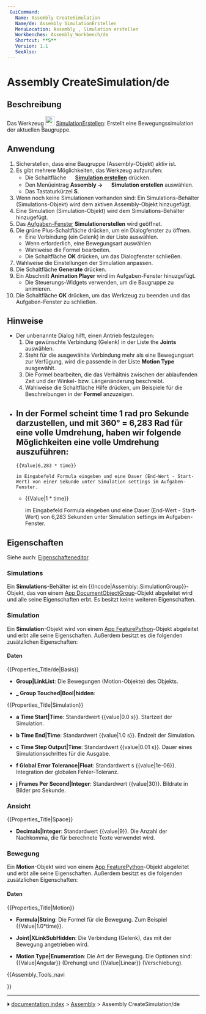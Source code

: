 ```yaml
---
 GuiCommand:
   Name: Assembly CreateSimulation
   Name/de: Assembly SimulationErstellen
   MenuLocation: Assembly , Simulation erstellen
   Workbenches: Assembly_Workbench/de
   Shortcut: **S**
   Version: 1.1
   SeeAlso: 
---
```


# Assembly CreateSimulation/de



## Beschreibung

Das Werkzeug <img alt="" src=images/Assembly_CreateSimulation.svg  style="width:24px;"> [SimulationErstellen](Assembly_CreateSimulation/de.md): Erstellt eine Bewegungssimulation der aktuellen Baugruppe.



## Anwendung

1.  Sicherstellen, dass eine Baugruppe (Assembly-Objekt) aktiv ist.
2.  Es gibt mehrere Möglichkeiten, das Werkzeug aufzurufen:
    -   Die Schaltfläche **<img src="images/Assembly_CreateSimulation.svg" width=16px> [Simulation erstellen](Assembly_CreateSimulation.md)** drücken.
    -   Den Menüeintrag **Assembly → <img src="images/Assembly_CreateSimulation.svg" width=16px> Simulation erstellen** auswählen.
    -   Das Tastaturkürzel **S**.
3.  Wenn noch keine Simulationen vorhanden sind: Ein Simulations-Behälter (Simulations-Objekt) wird dem aktiven Assembly-Objekt hinzugefügt.
4.  Eine Simulation (Simulation-Objekt) wird dem Simulations-Behälter hinzugefügt.
5.  Das [Aufgaben-Fenster](Task_panel/de.md) **Simulationerstellen** wird geöffnet.
6.  Die grüne Plus-Schaltfläche drücken, um ein Dialogfenster zu öffnen.
    -   Eine Verbindung (ein Gelenk) in der Liste auswählen.
    -   Wenn erforderlich, eine Bewegungsart auswählen
    -   Wahlweise die Formel bearbeiten.
    -   Die Schaltfläche **OK** drücken, um das Dialogfenster schließen.
7.  Wahlweise die Einstellungen der Simulation anpassen.
8.  Die Schaltfläche **Generate** drücken.
9.  Ein Abschnitt **Animation Player** wird im Aufgaben-Fenster hinuzgefügt.
    -   Die Steuerungs-Widgets verwenden, um die Baugruppe zu animieren.
10. Die Schaltfläche **OK** drücken, um das Werkzeug zu beenden und das Aufgaben-Fenster zu schließen.



## Hinweise

-   Der unbenannte Dialog hilft, einen Antrieb festzulegen:
    1.  Die gewünschte Verbindung (Gelenk) in der Liste the **Joints** auswählen.
    2.  Steht für die ausgewählte Verbindung mehr als eine Bewegungsart zur Verfügung, wird die passende in der Liste **Motion Type** ausgewählt.
    3.  Die Formel bearbeiten, die das Verhältnis zwischen der ablaufenden Zeit und der Winkel- bzw. Längenänderung beschreibt.
    4.  Wahlweise die Schaltfläche Hilfe drücken, um Beispiele für die Beschreibungen in der **Formel** anzuzeigen.
-   In der Formel scheint **time** 1 rad pro Sekunde darzustellen, und mit 360° = 6,283 Rad für eine volle Umdrehung, haben wir folgende Möglichkeiten eine volle Umdrehung auszuführen:
    -   
        {{Value|6,283 * time}}
        
        im Eingabefeld Formula eingeben und eine Dauer (End-Wert - Start-Wert) von einer Sekunde unter Simulation settings im Aufgaben-Fenster.

    -   
        {{Value|1 * time}}
        
        im Eingabefeld Formula eingeben und eine Dauer (End-Wert - Start-Wert) von 6,283 Sekunden unter Simulation settings im Aufgaben-Fenster.



## Eigenschaften

Siehe auch: [Eigenschafteneditor](Property_editor/de.md).

### Simulations

Ein **Simulations**-Behälter ist ein {{Incode|Assembly::SimulationGroup}}-Objekt, das von einem [App DocumentObjectGroup](App_DocumentObjectGroup/de.md)-Objekt abgeleitet wird und alle seine Eigenschaften erbt. Es besitzt keine weiteren Eigenschaften.

### Simulation

Ein **Simulation**-Objekt wird von einem [App FeaturePython](App_FeaturePython/de.md)-Objekt abgeleitet und erbt alle seine Eigenschaften. Außerdem besitzt es die folgenden zusätzlichen Eigenschaften:



#### Daten


{{Properties_Title/de|Basis}}

-    **Group|LinkList**: Die Bewegungen (Motion-Objekte) des Objekts.

-    **_ Group Touched|Bool|hidden**:


{{Properties_Title|Simulation}}

-    **a Time Start|Time**: Standardwert {{value|0.0 s}}. Startzeit der Simulation.

-    **b Time End|Time**: Standardwert {{value|1.0 s}}. Endzeit der Simulation.

-    **c Time Step Output|Time**: Standardwert {{value|0.01 s}}. Dauer eines Simulationsschrittes für die Ausgabe.

-    **f Global Error Tolerance|Float**: Standardwert s {{value|1e-06}}. Integration der globalen Fehler-Toleranz.

-    **j Frames Per Second|Integer**: Standardwert {{value|30}}. Bildrate in Bilder pro Sekunde.



### Ansicht


{{Properties_Title|Space}}

-    **Decimals|Integer**: Standardwert {{value|9}}. Die Anzahl der Nachkomma, die für berechnete Texte verwendet wird.



### Bewegung

Ein **Motion**-Objekt wird von einem [App FeaturePython](App_FeaturePython/de.md)-Objekt abgeleitet und erbt alle seine Eigenschaften. Außerdem besitzt es die folgenden zusätzlichen Eigenschaften:



#### Daten 


{{Properties_Title|Motion}}

-    **Formula|String**: Die Formel für die Bewegung. Zum Beispiel {{Value|1.0*time}}.

-    **Joint|XLinkSubHidden**: Die Verbindung (Gelenk), das mit der Bewegung angetrieben wird.

-    **Motion Type|Enumeration**: Die Art der Bewegung. Die Optionen sind: {{Value|Angular}} (Drehung) und {{Value|Linear}} (Verschiebung).





{{Assembly_Tools_navi

}}



---
⏵ [documentation index](../README.md) > [Assembly](Assembly_Workbench.md) > Assembly CreateSimulation/de
